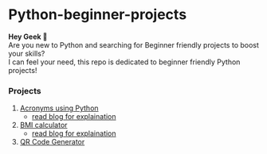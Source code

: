 # Python-beginner-projects
**Hey Geek 👋** <br>
Are you new to Python and searching for Beginner friendly projects to boost your skills?<br/>
I can feel your need, this repo is dedicated to beginner friendly Python projects!<br/>

### Projects
1. [Acronyms using Python](https://github.com/Punit-Choudhary/Python-beginner-projects/blob/main/acronyms.py)
    - [read blog for explaination](https://medium.com/@itspunitchoudhary/creating-acronyms-using-python-1757b29cb107)
2. [BMI calculator](https://github.com/Punit-Choudhary/Python-beginner-projects/blob/main/bmiCalculator.py)
    - [read blog for explaination](https://punitchoudhary.medium.com/python-bmi-calculator-project-8502d289dbeb)
3. [QR Code Generator](https://github.com/Punit-Choudhary/Python-beginner-projects/blob/main/qrGenerator.py)

